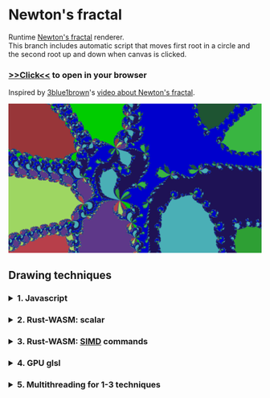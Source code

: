 # Newton's fractal

Runtime [Newton's fractal](https://en.wikipedia.org/wiki/Newton_fractal) renderer.  
This branch includes automatic script that moves first root in a circle and the second root up and down when canvas is clicked.

### [>>Click<<](https://alordash.github.io/newton-fractal/www/index.html) to open in your browser

Inspired by [3blue1brown](https://www.3blue1brown.com/)'s [video about Newton's fractal](https://youtu.be/-RdOwhmqP5s).

![Demo preview](./demo/11-250.png)

## Drawing techniques

### <details> <summary>1. Javascript</summary> [fractal_calculation.ts](https://github.com/alordash/newton-fractal/blob/main/scripts/math/fractal_calculation.ts) and [geometry.ts](https://github.com/alordash/newton-fractal/blob/main/scripts/math/geometry.ts) </details>

### <details> <summary>2. **Rust-WASM**: scalar</summary> [fractal_calculation.rs](https://github.com/alordash/newton-fractal/blob/main/src/fractal_calculation.rs) and [geometry.rs](https://github.com/alordash/newton-fractal/blob/main/src/geometry.rs) </details>

### <details> <summary>3. **Rust-WASM**: [SIMD](https://en.wikipedia.org/wiki/Single_instruction,_multiple_data) commands</summary> [fractal_calculation.rs](https://github.com/alordash/newton-fractal/blob/main/src/fractal_calculation.rs) and [simd_math.rs](https://github.com/alordash/newton-fractal/blob/main/src/simd_math.rs) (includes comments) </details>

### <details> <summary>4. **GPU glsl**</summary>sources: [webgl2_drawing.ts](https://github.com/alordash/newton-fractal/blob/main/scripts/webgl/webgl2_drawing.ts) and [gl_manager.ts](https://github.com/alordash/newton-fractal/blob/main/scripts/webgl/gl_manager.ts)<br/>shaders: [vertex.vert](https://github.com/alordash/newton-fractal/blob/main/webgl/vertex.vert) and [fragment.frag](https://github.com/alordash/newton-fractal/blob/main/webgl/fragment.frag) </details>

### <details> <summary>5. **Multithreading** for 1-3 techniques</summary>[drawing_manager.ts](https://github.com/alordash/newton-fractal/blob/main/scripts/drawing/drawing_manager.ts) and [drawing_worker.ts](https://github.com/alordash/newton-fractal/blob/main/scripts/drawing/drawing_worker.ts) </details>
